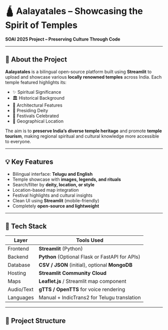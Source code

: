 # 🛕 Aalayatales – Showcasing the Spirit of Temples

**SOAI 2025 Project – Preserving Culture Through Code**

---

## 🌟 About the Project

**Aalayatales**  is a bilingual open-source platform built using **Streamlit** to upload and showcase various **locally renowned temples** across India. Each temple featured highlights its:

- ✨ Spiritual Significance  
- 🏛️ Historical Background  
- 🏯 Architectural Features  
- 🙏 Presiding Deity  
- 🎉 Festivals Celebrated  
- 📍 Geographical Location  

The aim is to **preserve India’s diverse temple heritage** and promote **temple tourism**, making regional spiritual and cultural knowledge more accessible to everyone.

---

## 💡 Key Features

- Bilingual interface: **Telugu and English**
- Temple showcase with **images, legends, and rituals**
- Search/filter by **deity, location, or style**
- Location-based map integration
- Festival highlights and cultural insights
- Clean UI using **Streamlit** (mobile-friendly)
- Completely **open-source and lightweight**

---

## 🧪 Tech Stack

| Layer        | Tools Used                      |
|--------------|-------------------------------|
| Frontend     | **Streamlit** (Python)          |
| Backend      | **Python** (Optional Flask or FastAPI for APIs) |
| Database     | **CSV / JSON** (initial), optional **MongoDB** |
| Hosting      | **Streamlit Community Cloud** |
| Maps         | **Leaflet.js** / Streamlit map component |
| Audio/Text   | **gTTS / OpenTTS** for voice rendering |
| Languages    | Manual + IndicTrans2 for Telugu translation |

---

## 📂 Project Structure

